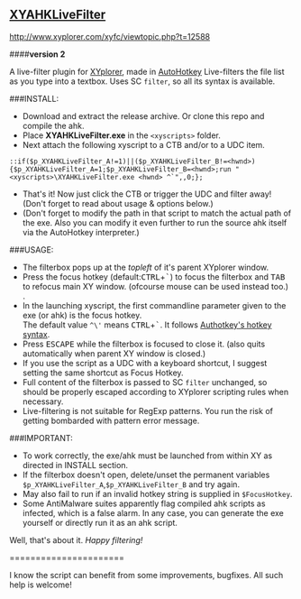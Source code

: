 ## [XYAHKLiveFilter](https://www.github.com/SammaySarkar/XYAHKLiveFilter)
http://www.xyplorer.com/xyfc/viewtopic.php?t=12588

####**version 2**

A live-filter plugin for [XYplorer](http://www.xyplorer.com), made in [AutoHotkey](http://www.ahkscript.org)
Live-filters the file list as you type into a textbox. Uses SC `filter`, so all its syntax is available.

###INSTALL:
* Download and extract the release archive. Or clone this repo and compile the ahk.
* Place **XYAHKLiveFilter.exe** in the `<xyscripts>` folder.
* Next attach the following xyscript to a CTB and/or to a UDC item.
```
::if($p_XYAHKLiveFilter_A!=1)||($p_XYAHKLiveFilter_B!=<hwnd>){$p_XYAHKLiveFilter_A=1;$p_XYAHKLiveFilter_B=<hwnd>;run "<xyscripts>\XYAHKLiveFilter.exe <hwnd> ^`",,0;};
```
* That's it! Now just click the CTB or trigger the UDC and filter away! (Don't forget to read about usage & options below.)
* (Don't forget to modify the path in that script to match the actual path of the exe.
  Also you can modify it even further to run the source ahk itself via the AutoHotkey interpreter.)


###USAGE:
* The filterbox pops up at the *topleft* of it's parent XYplorer window.
* Press the focus hotkey (default:<kbd>CTRL</kbd>+<kbd>\`</kbd>) to focus the filterbox and <kbd>TAB</kbd>
  to refocus main XY window. (ofcourse mouse can be used instead too.)<br/>.
* In the launching xyscript, the first commandline parameter given to the exe (or ahk) is the focus hotkey.<br/>
  The default value `^\'` means <kbd>CTRL</kbd>+<kbd>\`</kbd>. It follows [Authotkey's hotkey syntax](http://ahkscript.org/docs/Hotkeys.htm).
* Press <kbd>ESCAPE</kbd> while the filterbox is focused to close it. (also quits automatically when parent XY window is closed.)
* If you use the script as a UDC with a keyboard shortcut, I suggest setting the same shortcut as Focus Hotkey.
* Full content of the filterbox is passed to SC `filter` unchanged, so should be properly escaped according to XYplorer scripting rules when necessary.
* Live-filtering is not suitable for RegExp patterns. You run the risk of getting bombarded with pattern error message.


###IMPORTANT:
* To work correctly, the exe/ahk must be launched from within XY as directed in INSTALL section.
* If the filterbox doesn't open, delete/unset the permanent variables `$p_XYAHKLiveFilter_A`,`$p_XYAHKLiveFilter_B` and try again.
* May also fail to run if an invalid hotkey string is supplied in `$FocusHotkey`.
* Some AntiMalware suites apparently flag compiled ahk scripts as infected, which is a false alarm.
  In any case, you can generate the exe yourself or directly run it as an ahk script.

Well, that's about it.
*Happy filtering!*

======================

I know the script can benefit from some improvements, bugfixes. All such help is welcome!